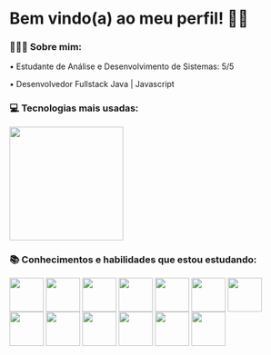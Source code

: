<h1> Bem vindo(a) ao meu perfil! 👋🏽 </h1>

<h3> 👨🏽‍💻 Sobre mim: </h3>
  • Estudante de Análise e Desenvolvimento de Sistemas: 5/5 <br>
  
  • Desenvolvedor Fullstack Java | Javascript <br>

<h3> 💻 Tecnologias mais usadas: </h3>
  <img height="200em" src="https://github-readme-stats.vercel.app/api/top-langs/?username=JoaoLeo&layout=compact&langs_count=6&theme=tokyonight"/>
  <div style="display: inline_block">
  
  <h3> 📚 Conhecimentos  e habilidades que estou estudando: </h3>
<div> 
      <img align="center" height="60" width="60"  src="https://skillicons.dev/icons?i=java">
     <img align="center" height="60" width="60"           src="https://raw.githubusercontent.com/quarkusio/quarkusio.github.io/f88d9692638a0c1b8235a871ef80e3bf864b8f7f/assets/images/stickers/sticker_logo_vertical.png">
      <img align="center" height="60" width="60" src="https://skillicons.dev/icons?i=spring">
      <img align="center" height="60" width="60"  src="https://skillicons.dev/icons?i=js">
      <img align="center" height="60" width="60"  src="https://skillicons.dev/icons?i=vue">
      <img align="center" height="60" width="60"  src="https://skillicons.dev/icons?i=react">
      <img align="center" height="60" width="60"  src="https://skillicons.dev/icons?i=mysql">   
      <img align="center" height="60" width="60" src="https://skillicons.dev/icons?i=idea">
      <img align="center" height="60" width="60" src="https://skillicons.dev/icons?i=vscode">
      <img align="center" height="60" width="60" src="https://skillicons.dev/icons?i=git">
      <img align="center" height="60" width="60" src="https://skillicons.dev/icons?i=postman">  
      <img align="center" height="60" width="60" src="https://skillicons.dev/icons?i=linux">   
      <img align="center" height="60" width="60" src="https://cdn.jsdelivr.net/gh/devicons/devicon/icons/ubuntu/ubuntu-plain.svg">  
</div>
